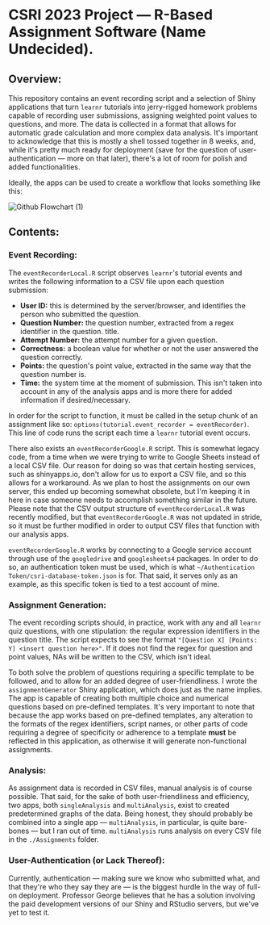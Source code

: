 # CSRI 2023 Project — R-Based Assignment Software (Name Undecided).

## Overview:

This repository contains an event recording script and a selection of Shiny applications that turn `learnr` tutorials into jerry-rigged homework problems capable of recording user submissions, assigning weighted point values to questions, and more. The data is collected in a format that allows for automatic grade calculation and more complex data analysis. It's important to acknowledge that this is mostly a shell tossed together in 8 weeks, and, while it's pretty much ready for deployment (save for the question of user-authentication — more on that later), there's a lot of room for polish and added functionalities.

Ideally, the apps can be used to create a workflow that looks something like this:

![Github Flowchart (1)](https://github.com/Camden-Bergquist/CSRI-2023/assets/94700903/a7a38286-b5d2-4d9b-b9cd-7ae6d52c2933)

## Contents:

### Event Recording:

The `eventRecorderLocal.R` script observes `learnr`'s tutorial events and writes the following information to a CSV file upon each question submission:

- **User ID:** this is determined by the server/browser, and identifies the person who submitted the question.
- **Question Number:** the question number, extracted from a regex identifier in the question. title.
- **Attempt Number:** the attempt number for a given question.
- **Correctness:** a boolean value for whether or not the user answered the question correctly.
- **Points:** the question's point value, extracted in the same way that the question number is.
- **Time:** the system time at the moment of submission. This isn't taken into account in any of the analysis apps and is more there for added information if desired/necessary.

In order for the script to function, it must be called in the setup chunk of an assignment like so: `options(tutorial.event_recorder = eventRecorder)`. This line of code runs the script each time a `learnr` tutorial event occurs.

There also exists an `eventRecorderGoogle.R` script. This is somewhat legacy code, from a time when we were trying to write to Google Sheets instead of a local CSV file. Our reason for doing so was that certain hosting services, such as shinyapps.io, don't allow for us to export a CSV file, and so this allows for a workaround. As we plan to host the assignments on our own server, this ended up becoming somewhat obsolete, but I'm keeping it in here in case someone needs to accomplish something similar in the future. Please note that the CSV output structure of `eventRecorderLocal.R` was recently modified, but that `eventRecorderGoogle.R` was not updated in stride, so it must be further modified in order to output CSV files that function with our analysis apps.

`eventRecorderGoogle.R` works by connecting to a Google service account through use of the `googledrive` and `googlesheets4` packages. In order to do so, an authentication token must be used, which is what `~/Authentication Token/csri-database-token.json` is for. That said, it serves only as an example, as this specific token is tied to a test account of mine.

### Assignment Generation:

The event recording scripts should, in practice, work with any and all `learnr` quiz questions, with one stipulation: the regular expression identifiers in the question title. The script expects to see the format `"[Question X] [Points: Y] <insert question here>"`. If it does not find the regex for question and point values, NAs will be written to the CSV, which isn't ideal.

To both solve the problem of questions requiring a specific template to be followed, and to allow for an added degree of user-friendliness. I wrote the `assignmentGenerator` Shiny application, which does just as the name implies. The app is capable of creating both multiple choice and numerical questions based on pre-defined templates. It's very important to note that because the app works based on pre-defined templates, any alteration to the formats of the regex identifiers, script names, or other parts of code requiring a degree of specificity or adherence to a template **must** be reflected in this application, as otherwise it will generate non-functional assignments.

### Analysis:

As assignment data is recorded in CSV files, manual analysis is of course possible. That said, for the sake of both user-friendliness and efficiency, two apps, both `singleAnalysis` and `multiAnalysis`, exist to created predetermined graphs of the data. Being honest, they should probably be combined into a single app — `multiAnalysis`, in particular, is quite bare-bones — but I ran out of time. `multiAnalysis` runs analysis on every CSV file in the `./Assignments` folder.

### User-Authentication (or Lack Thereof):

Currently, authentication — making sure we know who submitted what, and that they're who they say they are — is the biggest hurdle in the way of full-on deployment. Professor George believes that he has a solution involving the paid development versions of our Shiny and RStudio servers, but we've yet to test it.


